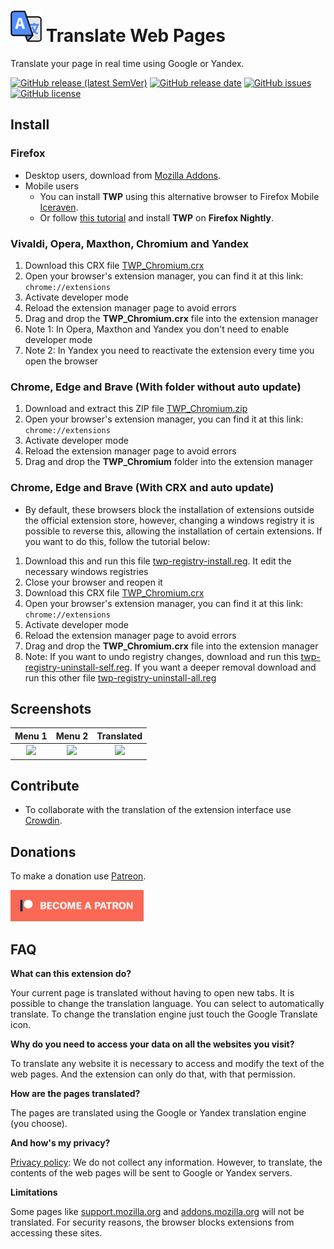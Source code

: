 
# <img src="https://github.com/FilipePS/Traduzir-paginas-web/blob/master/src/icons/icon-128.png" height="50"> Translate Web Pages

Translate your page in real time using Google or Yandex.

[![GitHub release (latest SemVer)](https://img.shields.io/github/v/release/FilipePS/Traduzir-paginas-web?label=latest%20version&sort=semver)](https://github.com/FilipePS/Traduzir-paginas-web/releases)
[![GitHub release date](https://img.shields.io/github/release-date/FilipePS/Traduzir-paginas-web?labely)](https://github.com/FilipePS/Traduzir-paginas-web/latest)
[![GitHub issues](https://img.shields.io/github/issues/FilipePS/Traduzir-paginas-web?color=red)](https://github.com/FilipePS/Traduzir-paginas-web/issues)
[![GitHub license](https://img.shields.io/github/license/FilipePS/Traduzir-paginas-web?color=lightgrey)](https://github.com/FilipePS/Traduzir-paginas-web/blob/master/LICENSE)

## Install

### Firefox
- Desktop users, download from [Mozilla Addons](https://addons.mozilla.org/firefox/addon/traduzir-paginas-web/).
- Mobile users
  - You can install **TWP** using this alternative browser to Firefox Mobile [Iceraven](https://github.com/fork-maintainers/iceraven-browser/releases).
  - Or follow [this tutorial](https://www.ghacks.net/2020/10/01/you-can-now-install-any-add-on-in-firefox-nightly-for-android-but-it-is-complicated/) and install **TWP** on **Firefox Nightly**.

### Vivaldi, Opera, Maxthon, Chromium and Yandex
1. Download this CRX file [TWP_Chromium.crx](https://github.com/FilipePS/Traduzir-paginas-web/releases/download/v9.8.0.3/TWP_9.8.0.3_Chromium.crx)
2. Open your browser's extension manager, you can find it at this link: `chrome://extensions`
3. Activate developer mode
4. Reload the extension manager page to avoid errors
5. Drag and drop the **TWP_Chromium.crx** file into the extension manager
6. Note 1: In Opera, Maxthon and Yandex you don't need to enable developer mode
7. Note 2: In Yandex you need to reactivate the extension every time you open the browser

### Chrome, Edge and Brave (With folder without auto update)
1. Download and extract this ZIP file [TWP_Chromium.zip](https://github.com/FilipePS/Traduzir-paginas-web/releases/download/v9.8.0.3/TWP_9.8.0.3_Chromium.zip)
2. Open your browser's extension manager, you can find it at this link: `chrome://extensions`
3. Activate developer mode
4. Reload the extension manager page to avoid errors
5. Drag and drop the **TWP_Chromium** folder into the extension manager

### Chrome, Edge and Brave (With CRX and auto update)
- By default, these browsers block the installation of extensions outside the official extension store, however, changing a windows registry it is possible to reverse this, allowing the installation of certain extensions. If you want to do this, follow the tutorial below:

1. Download this and run this file [twp-registry-install.reg](https://raw.githubusercontent.com/FilipePS/Traduzir-paginas-web/master/dist/chromium/twp-registry-install.reg). It edit the necessary windows registries
2. Close your browser and reopen it
3. Download this CRX file [TWP_Chromium.crx](https://github.com/FilipePS/Traduzir-paginas-web/releases/download/v9.8.0.3/TWP_9.8.0.3_Chromium.crx)
4. Open your browser's extension manager, you can find it at this link: `chrome://extensions`
5. Activate developer mode
6. Reload the extension manager page to avoid errors
7. Drag and drop the **TWP_Chromium.crx** file into the extension manager
8. Note: If you want to undo registry changes, download and run this [twp-registry-uninstall-self.reg](https://raw.githubusercontent.com/FilipePS/Traduzir-paginas-web/master/dist/chromium/twp-registry-uninstall-self.reg). If you want a deeper removal download and run this other file [twp-registry-uninstall-all.reg](https://raw.githubusercontent.com/FilipePS/Traduzir-paginas-web/master/dist/chromium/twp-registry-uninstall-all.reg)

## Screenshots
| Menu 1 | Menu 2 | Translated |
| :--: | :--: | :--: |
| <img src="https://addons.mozilla.org/user-media/previews/full/258/258434.png" height="200"> | <img src="https://addons.mozilla.org/user-media/previews/full/258/258435.png" height="200"> | <img src="https://addons.mozilla.org/user-media/previews/full/258/258436.png" height="200"> |

## Contribute

- To collaborate with the translation of the extension interface use [Crowdin](https://crowdin.com/project/translate-web-pages).

## Donations

To make a donation use [Patreon](https://www.patreon.com/filipeps).

[<img src="https://github.com/FilipePS/Traduzir-paginas-web/blob/master/src/icons/patreon.png" alt="Patreon" height="50">](https://www.patreon.com/filipeps)

## FAQ

**What can this extension do?**

Your current page is translated without having to open new tabs.
It is possible to change the translation language.
You can select to automatically translate.
To change the translation engine just touch the Google Translate icon. 

**Why do you need to access your data on all the websites you visit?**

To translate any website it is necessary to access and modify the text of the web pages. And the extension can only do that, with that permission.

**How are the pages translated?**

The pages are translated using the Google or Yandex translation engine (you choose).

**And how's my privacy?**

[Privacy policy](https://addons.mozilla.org/addon/traduzir-paginas-web/privacy/): We do not collect any information. However, to translate, the contents of the web pages will be sent to Google or Yandex servers.

**Limitations**

Some pages like [support.mozilla.org](https://support.mozilla.org/) and [addons.mozilla.org](http://addons.mozilla.org/) will not be translated. For security reasons, the browser blocks extensions from accessing these sites.
